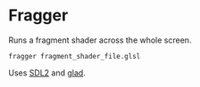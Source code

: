 # Fragger
Runs a fragment shader across the whole screen.

```
fragger fragment_shader_file.glsl
```

Uses [SDL2](https://libsdl.org) and [glad](http://glad.dav1d.de/).
